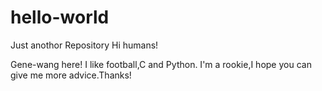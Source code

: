 # hello-world
Just anothor Repository
Hi humans!

Gene-wang here! I like football,C and Python.
I'm a rookie,I hope you can give me more advice.Thanks!
